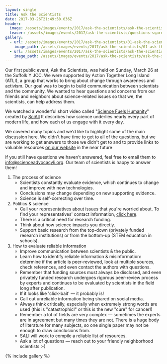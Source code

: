 ```yaml
---
layout: single
title: Ask the Scientists
date: 2017-03-26T21:49:50.036Z
header:
  image: /assets/images/events/2017/ask-the-scientists/ask-the-scientists-image.jpg
  teaser: /assets/images/events/2017/ask-the-scientists/questions-sqare.jpg
gallery:
  - url: /assets/images/events/2017/ask-the-scientists/01-ask-the-scientists-group-shot.jpg
    image_path: /assets/images/events/2017/ask-the-scientists/01-ask-the-scientists-group-shot.jpg
  - url: /assets/images/events/2017/ask-the-scientists/ask-the-scientists-group-shot-OG.jpg
    image_path: /assets/images/events/2017/ask-the-scientists/ask-the-scientists-group-shot-OG.jpg
---
```

Our first public event, Ask the Scientists, was held on Sunday, March 26 at the Suffolk Y JCC. We were supported by Action Together Long Island (ATLI), a group that works to bring about change through awareness and activism. Our goal was to begin to build communication between scientists and the community. We wanted to hear questions and concerns from our friends and neighbors about science-related issues so that we, the scientists, can help address them.

We watched a wonderful short video called "[Science Fuels Humanity](https://www.youtube.com/watch?v=rg5Fgb6mtp4)" created by [SciAll](https://sciall.org) It describes how science underlies nearly every part of modern life, and how each of us engage with it every day.

We covered many topics and we'd like to highlight some of the main discussion here. We didn't have time to get to all of the questions, but we are working to get answers to those we didn't get to and to provide links to valuable resources [on our website]() in the near future

If you still have questions we haven't answered, feel free to email them to info@scienceadvocacyli.org. Our team of scientists is happy to answer them!

1. The process of science
   - Scientists constantly evaluate evidence, which continues to change and improve with new technologies.
   - Conclusions may change depending on new supporting evidence.
   - Science is self-correcting over time.
2. Politics & science
   - Call your representatives about issues that you're worried about. To find your representatives' contact information, [click here](https://www.usa.gov/elected-officials).
   - There is a critical need for research funding.
   - Think about how science impacts you directly.
   - Support basic research from the top-down (privately funded research institutions) or from the bottom-up (STEM education in schools).
3. How to evaluate reliable information
   - Improve communication between scientists & the public.
   - Learn how to identify reliable information & misinformation: determine if the article is peer-reviewed, look at multiple sources, check references, and even contact the authors with questions.
   - Remember that funding sources must always be disclosed, and even privately funded research undergoes rigorous peer-review process by experts and continues to be evaluated by scientists in the field long after publication.
   - If it looks like 'click-bait' — it probably is!
   - Call out unreliable information being shared on social media.
   - Always think critically, especially when extremely strong words are used (this is "catastrophic!" or this is the new "cure" for cancer!)
   - Remember a lot of fields are very complex — sometimes the experts are in agreement but many times they are not. There is a huge body of literature for many subjects, so one single paper may not be enough to draw conclusions from.
   - SALI will work to compile a reliable list of resources.
   - Ask a lot of questions — reach out to your friendly neighborhood scientists :-)

{% include gallery %}